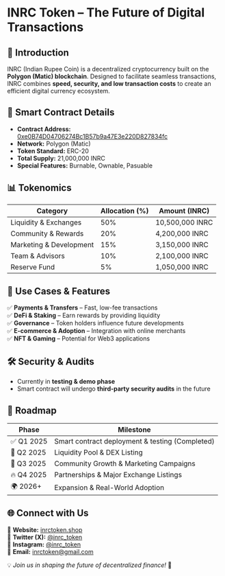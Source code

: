 # **INRC Token – The Future of Digital Transactions**  



## **📌 Introduction**  
INRC (Indian Rupee Coin) is a decentralized cryptocurrency built on the **Polygon (Matic) blockchain**. Designed to facilitate seamless transactions, INRC combines **speed, security, and low transaction costs** to create an efficient digital currency ecosystem.

## **🔗 Smart Contract Details**  
- **Contract Address:** [0xe0B74D04706274Bc1B57b9a47E3e220D827834fc](https://polygonscan.com/token/0xe0B74D04706274Bc1B57b9a47E3e220D827834fc)  
- **Network:** Polygon (Matic)  
- **Token Standard:** ERC-20  
- **Total Supply:** 21,000,000 INRC  
- **Special Features:** Burnable, Ownable, Pasuable  

## **📊 Tokenomics**  
| **Category**         | **Allocation (%)** | **Amount (INRC)**  |
|----------------------|-------------------|--------------------|
| Liquidity & Exchanges | 50% | 10,500,000 INRC  |
| Community & Rewards  | 20% | 4,200,000 INRC   |
| Marketing & Development | 15% | 3,150,000 INRC  |
| Team & Advisors      | 10% | 2,100,000 INRC  |
| Reserve Fund        | 5%  | 1,050,000 INRC  |

## **🚀 Use Cases & Features**  
✅ **Payments & Transfers** – Fast, low-fee transactions  
✅ **DeFi & Staking** – Earn rewards by providing liquidity  
✅ **Governance** – Token holders influence future developments  
✅ **E-commerce & Adoption** – Integration with online merchants  
✅ **NFT & Gaming** – Potential for Web3 applications  

## **🛠️ Security & Audits**  
- Currently in **testing & demo phase**  
- Smart contract will undergo **third-party security audits** in the future  

## **📅 Roadmap**  
| **Phase** | **Milestone** |
|---------|------------|
| ✅ Q1 2025 | Smart contract deployment & testing (Completed) |
| 🔄 Q2 2025 | Liquidity Pool & DEX Listing |
| 🚀 Q3 2025 | Community Growth & Marketing Campaigns |
| 🔥 Q4 2025 | Partnerships & Major Exchange Listings |
| 🌍 2026+ | Expansion & Real-World Adoption |

## **🌐 Connect with Us**  
📍 **Website:** [inrctoken.shop](https://inrctoken.shop/)  
📍 **Twitter (X):** [@inrc_token](https://twitter.com/inrc_token)  
📍 **Instagram:** [@inrc_token](https://instagram.com/inrc_token)  
📍 **Email:** inrctoken@gmail.com  

💡 *Join us in shaping the future of decentralized finance!* 🚀
